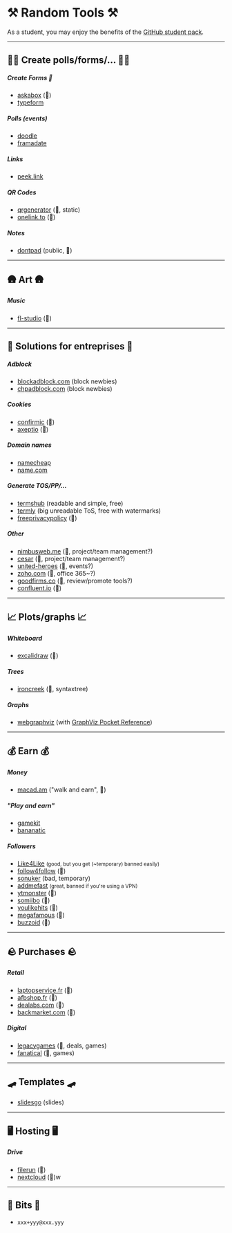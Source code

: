 # ⚒️ Random Tools ⚒️

As a student, you may enjoy the benefits of the [GitHub student pack](https://education.github.com/pack).

<hr class="sep-both">

## 🧑‍🏫 Create polls/forms/... 🧑‍🏫

<div class="row row-cols-md-2 mt-3"><div>

##### Create Forms 📃

* [askabox](https://askabox.com/) (👻)
* [typeform](https://www.typeform.com/)

##### Polls (events)

* [doodle](https://doodle.com/en/)
* [framadate](https://framadate.org/abc/en/)

##### Links

* [peek.link](https://peek.link/index.html)
</div><div>

##### QR Codes

* [qrgenerator](https://qrgenerator.org/) (🚀, static)
* [onelink.to](https://www.onelink.to/) (👻)

##### Notes

* [dontpad](https://dontpad.com/) (public, 👻)
</div></div>

<hr class="sep-both">

## 🛖 Art 🛖

<div class="row row-cols-md-2 mt-4"><div>

##### Music

* [fl-studio](https://www.image-line.com/fl-studio/) (👻)
</div><div>
</div></div>

<hr class="sep-both">

##  🏢 Solutions for entreprises 🏢

<div class="row row-cols-md-2 mt-3"><div>

##### Adblock

* [blockadblock.com](https://blockadblock.com/) (block newbies)
* [chpadblock.com](https://chpadblock.com/) (block newbies)

##### Cookies

* [confirmic](https://landing.confirmic.com/) (👻)
* [axeptio](https://www.axeptio.eu) (👻)

##### Domain names

* [namecheap](https://nc.me/)
* [name.com](https://www.name.com/)
</div><div>

##### Generate TOS/PP/...

* [termshub](https://termshub.io/) (readable and simple, free)
* [termly](https://termly.io/) (big unreadable ToS, free with watermarks)
* [freeprivacypolicy](https://www.freeprivacypolicy.com/) (👻)

##### Other

* [nimbusweb.me](https://nimbusweb.me/) (👻, project/team management?)
* [cesar](https://cesar.team/en/home/) (👻, project/team management?)
* [united-heroes](https://www.united-heroes.com/) (👻, events?)
* [zoho.com](https://www.zoho.com/office/) (👻, office 365~?)
* [goodfirms.co](https://www.goodfirms.co/) (👻, review/promote tools?)
* [confluent.io](https://www.confluent.io/) (👻)
</div></div>

<hr class="sep-both">

##  📈 Plots/graphs 📈

<div class="row row-cols-md-2 mt-4"><div>

##### Whiteboard

* [excalidraw](https://github.com/excalidraw/excalidraw) (👻)

##### Trees

* [ironcreek](https://ironcreek.net/syntaxtree/)   (👻, syntaxtree)
</div><div>

##### Graphs

* [webgraphviz](http://webgraphviz.com/) (with [GraphViz Pocket Reference](https://graphs.grevian.org/example))
</div></div>

<hr class="sep-both">

##  💰 Earn 💰

<div class="row row-cols-md-2 mt-4"><div>

##### Money

* [macad.am](https://macad.am/) ("walk and earn", 👻)

##### "Play and earn"

* [gamekit](https://gamekit.com/)
* [bananatic](https://www.bananatic.com/)
</div><div>

##### Followers

* [Like4Like](https://www.like4like.org/) <small>(good, but you get (~temporary) banned easily)</small>
* [follow4follow](https://follow4follow.com/) (👻)
* [sonuker](https://www.sonuker.com/) (bad, temporary)
* [addmefast](https://addmefast.com/) <small>(great, banned if you're using a VPN)</small>
* [ytmonster](https://www.ytmonster.net/) (👻)
* [somiibo](https://somiibo.com/) (👻)
* [youlikehits](https://www.youlikehits.com/) (👻)
* [megafamous](https://megafamous.com/) (👻)
* [buzzoid](https://buzzoid.com/) (👻)
</div></div>

<hr class="sep-both">

##  🪨 Purchases  🪨

<div class="row row-cols-md-2 mt-4"><div>

##### Retail

* [laptopservice.fr](https://www.laptopservice.fr/) (👻)
* [afbshop.fr](https://www.afbshop.fr/) (👻)
* [dealabs.com](https://www.dealabs.com/) (👻)
* [backmarket.com](https://www.backmarket.com/) (👻)
</div><div>

##### Digital

* [legacygames](https://legacygames.com/) (👻, deals, games)
* [fanatical](https://www.fanatical.com/) (👻, games)

</div></div>

<hr class="sep-both">

##  🛹 Templates 🛹

<div class="row row-cols-md-2 mt-4"><div>

* [slidesgo](https://slidesgo.com/) (slides)
</div><div>
</div></div>

<hr class="sep-both">

##  🖥️ Hosting 🖥️

<div class="row row-cols-md-2 mt-4"><div>

##### Drive

* [filerun](https://filerun.com/) (👻)
* [nextcloud](https://nextcloud.com/) (👻)w

</div><div>
</div></div>

<hr class="sep-both">

##  🧓 Bits 🧓

<div class="row row-cols-md-2 mt-4"><div>

* `xxx+yyy@xxx.yyy`

</div><div>
</div></div>